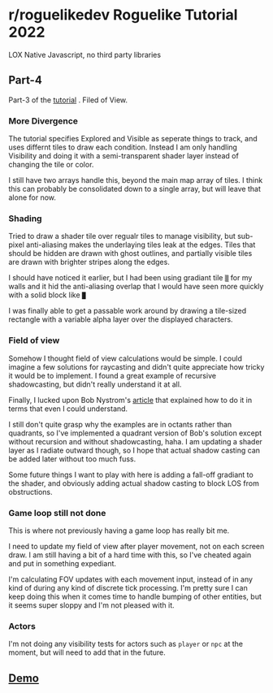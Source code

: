 # r/roguelikedev Roguelike Tutorial 2022
LOX
Native Javascript, no third party libraries

##  Part-4
Part-3 of the [tutorial](https://rogueliketutorials.com/tutorials/tcod/v2/part-4/) .  Filed of View.

### More Divergence
The tutorial specifies Explored and Visible as seperate things to track, and uses differnt tiles to draw each condition.  Instead I am only handling Visibility and doing it with a semi-transparent shader layer instead of changing the tile or color.

I still have two arrays handle this, beyond the main map array of tiles.  I think this can probably be consolidated down to a single array, but will leave that alone for now.

### Shading
Tried to draw a shader tile over regualr tiles to manage visibility, but sub-pixel anti-aliasing makes the underlaying tiles leak at the edges.  Tiles that should be hidden are drawn with ghost outlines, and partially visible tiles are drawn with brighter stripes along the edges.

I should have noticed it earlier, but I had been using gradiant tile `▒` for my walls and it hid the anti-aliasing overlap that I would have seen more quickly with a solid block like `█`

I was finally able to get a passable work around by drawing a tile-sized rectangle with a variable alpha layer over the displayed characters.

### Field of view
Somehow I thought field of view calculations would be simple.  I could imagine a few solutions for raycasting and didn't quite appreciate how tricky it would be to implement.  I found a great example of recursive shadowcasting, but didn't really understand it at all.

Finally, I lucked upon Bob Nystrom's [article](https://journal.stuffwithstuff.com/2015/09/07/what-the-hero-sees/) that explained how to do it in terms that even I could understand.

I still don't quite grasp why the examples are in octants rather than quadrants, so I've implemented a quadrant version of Bob's solution except without recursion and without shadowcasting, haha.  I am updating a shader layer as I radiate outward though, so I hope that actual shadow casting can be added later without too much fuss.

Some future things I want to play with here is adding a fall-off gradiant to the shader, and obviously adding actual shadow casting to block LOS from obstructions.

### Game loop still not done
This is where not previously having a game loop has really bit me.

I need to update my field of view after player movement, not on each screen draw.  I am still having a bit of a hard time with this, so I've cheated again and put in something expediant.

I'm calculating FOV updates with each movement input, instead of in any kind of during any kind of discrete tick processing.  I'm pretty sure I can keep doing this when it comes time to handle bumping of other entities, but it seems super sloppy and I'm not pleased with it.

### Actors
I'm not doing any visibility tests for actors such as `player` or `npc` at the moment, but will need to add that in the future.


## [Demo](https://mootootwo.github.io/lox/part-4/)